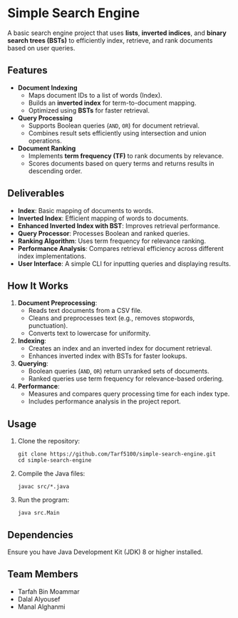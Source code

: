 <h1>Simple Search Engine</h1>
<p>
    A basic search engine project that uses <strong>lists</strong>, <strong>inverted indices</strong>, 
    and <strong>binary search trees (BSTs)</strong> to efficiently index, retrieve, and rank documents 
    based on user queries.
</p>

<h2>Features</h2>
<ul>
    <li><strong>Document Indexing</strong>
        <ul>
            <li>Maps document IDs to a list of words (Index).</li>
            <li>Builds an <strong>inverted index</strong> for term-to-document mapping.</li>
            <li>Optimized using <strong>BSTs</strong> for faster retrieval.</li>
        </ul>
    </li>
    <li><strong>Query Processing</strong>
        <ul>
            <li>Supports Boolean queries (<code>AND</code>, <code>OR</code>) for document retrieval.</li>
            <li>Combines result sets efficiently using intersection and union operations.</li>
        </ul>
    </li>
    <li><strong>Document Ranking</strong>
        <ul>
            <li>Implements <strong>term frequency (TF)</strong> to rank documents by relevance.</li>
            <li>Scores documents based on query terms and returns results in descending order.</li>
        </ul>
    </li>
</ul>

<h2>Deliverables</h2>
<ul>
    <li><strong>Index</strong>: Basic mapping of documents to words.</li>
    <li><strong>Inverted Index</strong>: Efficient mapping of words to documents.</li>
    <li><strong>Enhanced Inverted Index with BST</strong>: Improves retrieval performance.</li>
    <li><strong>Query Processor</strong>: Processes Boolean and ranked queries.</li>
    <li><strong>Ranking Algorithm</strong>: Uses term frequency for relevance ranking.</li>
    <li><strong>Performance Analysis</strong>: Compares retrieval efficiency across different index implementations.</li>
    <li><strong>User Interface</strong>: A simple CLI for inputting queries and displaying results.</li>
</ul>

<h2>How It Works</h2>
<ol>
    <li><strong>Document Preprocessing</strong>:
        <ul>
            <li>Reads text documents from a CSV file.</li>
            <li>Cleans and preprocesses text (e.g., removes stopwords, punctuation).</li>
            <li>Converts text to lowercase for uniformity.</li>
        </ul>
    </li>
    <li><strong>Indexing</strong>:
        <ul>
            <li>Creates an index and an inverted index for document retrieval.</li>
            <li>Enhances inverted index with BSTs for faster lookups.</li>
        </ul>
    </li>
    <li><strong>Querying</strong>:
        <ul>
            <li>Boolean queries (<code>AND</code>, <code>OR</code>) return unranked sets of documents.</li>
            <li>Ranked queries use term frequency for relevance-based ordering.</li>
        </ul>
    </li>
    <li><strong>Performance</strong>:
        <ul>
            <li>Measures and compares query processing time for each index type.</li>
            <li>Includes performance analysis in the project report.</li>
        </ul>
    </li>
</ol>

<h2>Usage</h2>
<ol>
    <li>Clone the repository:
        <pre><code>git clone https://github.com/Tarf5100/simple-search-engine.git
cd simple-search-engine</code></pre>
    </li>
    <li>Compile the Java files:
        <pre><code>javac src/*.java</code></pre>
    </li>
    <li>Run the program:
        <pre><code>java src.Main</code></pre>
    </li>
</ol>

<h2>Dependencies</h2>
<p>Ensure you have Java Development Kit (JDK) 8 or higher installed.</p>

<h2>Team Members</h2>
<ul>
  <li>Tarfah Bin Moammar</li>
  <li>Dalal Alyousef</li>
  <li>Manal Alghanmi</li>
</ul>
